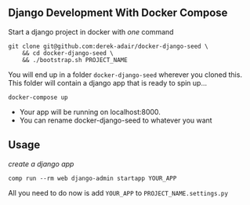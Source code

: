 ## Django Development With Docker Compose
Start a django project in docker with *one* command
```
git clone git@github.com:derek-adair/docker-django-seed \
    && cd docker-django-seed \
    && ./bootstrap.sh PROJECT_NAME
```

You will end up in a folder `docker-django-seed` wherever you cloned this.  This folder will contain a django app that is ready to spin up...

```
docker-compose up
```

* Your app will be running on localhost:8000.
* You can rename docker-django-seed to whatever you want


## Usage
*create a django app*
```
comp run --rm web django-admin startapp YOUR_APP
```
All you need to do now is add `YOUR_APP` to `PROJECT_NAME.settings.py`

